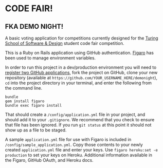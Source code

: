# CODE FAIR!
## FKA DEMO NIGHT!

A basic voting application for competitions currently designed for the [Turing School of Software & Design](https://www.turing.io/) student code fair competition.

This is a Ruby on Rails application using GitHub authentication. [Figaro](https://github.com/laserlemon/figaro) has been used to manage environment variables.

In order to run this project in a dev/production environment you will need to [register two GitHub applications](https://github.com/settings/applications/new), fork the project on GitHub, clone your new repository (available at `https://github.com/YOUR_USERNAME_HERE/demonight`), `cd` into the project directory in your terminal, and enter the following from the command line.

```
bundle
gem install figaro
bundle exec figaro install
```

That should create a `/config/application.yml` file in your project, and should add it to your `.gitignore`. We recommend that you check to ensure that file has been ignored. If you run `git status` at this point it should not show up as a file to be staged.

A sample `application.yml` file for use with Figaro is included in `/config/sample_application.yml`. Copy those contents to your newly created `application.yml` file and enter your keys. Use `figaro heroku:set -e production` to set your keys on Heroku. Additional information available in the Figaro, GitHub OAuth, and Heroku docs.
